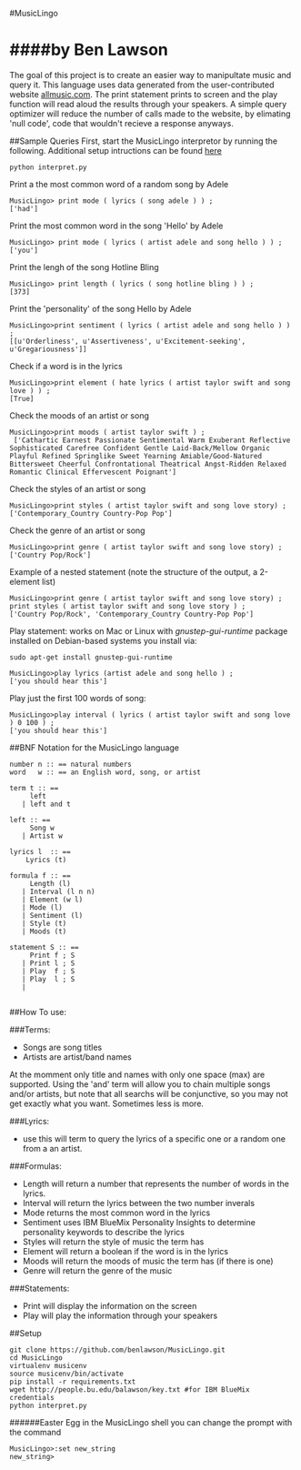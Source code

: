 #MusicLingo

####by Ben Lawson
==================

The goal of this project is to create an easier way to manipultate music and query it. This language uses data generated from the user-contributed website [allmusic.com](http://www.allmusic.com). The print statement prints to screen and the play function will read aloud the results through your speakers. A simple query optimizer will reduce the number of calls made to the website, by elimating 'null code', code that wouldn't recieve a response anyways.  

##Sample Queries
First, start the MusicLingo interpretor by running the following. Additional setup intructions can be found [here](https://github.com/benlawson/MusicLingo#setup)
```
python interpret.py 
```
Print a the most common word of a random song by Adele
```
MusicLingo> print mode ( lyrics ( song adele ) ) ;
['had']

```
Print the most common word in the song 'Hello' by Adele
```
MusicLingo> print mode ( lyrics ( artist adele and song hello ) ) ;
['you']
```

Print the lengh of the song Hotline Bling
```
MusicLingo> print length ( lyrics ( song hotline bling ) ) ;
[373]
```

Print the 'personality' of the song Hello by Adele
```
MusicLingo>print sentiment ( lyrics ( artist adele and song hello ) ) ;
[[u'Orderliness', u'Assertiveness', u'Excitement-seeking', u'Gregariousness']]
```
Check if a word is in the lyrics
```
MusicLingo>print element ( hate lyrics ( artist taylor swift and song love ) ) ;
[True]
```

Check the moods of an artist or song
```
MusicLingo>print moods ( artist taylor swift ) ;
 ['Cathartic Earnest Passionate Sentimental Warm Exuberant Reflective Sophisticated Carefree Confident Gentle Laid-Back/Mellow Organic Playful Refined Springlike Sweet Yearning Amiable/Good-Natured Bittersweet Cheerful Confrontational Theatrical Angst-Ridden Relaxed Romantic Clinical Effervescent Poignant']
```
Check the styles of an artist or song
```
MusicLingo>print styles ( artist taylor swift and song love story) ;
['Contemporary_Country Country-Pop Pop']
```

Check the genre of an artist or song
```
MusicLingo>print genre ( artist taylor swift and song love story) ;
['Country Pop/Rock']
```

Example of a nested statement (note the structure of the output, a 2-element list)
```
MusicLingo>print genre ( artist taylor swift and song love story) ; print styles ( artist taylor swift and song love story ) ; 
['Country Pop/Rock', 'Contemporary_Country Country-Pop Pop']
```


Play statement: works on Mac or Linux with *gnustep-gui-runtime* package installed
on Debian-based systems you install via:
```
sudo apt-get install gnustep-gui-runtime
```

```
MusicLingo>play lyrics (artist adele and song hello ) ;
['you should hear this']
```

Play just the first 100 words of song: 
```
MusicLingo>play interval ( lyrics ( artist taylor swift and song love ) 0 100 ) ;
['you should hear this']
```

##BNF Notation for the MusicLingo language

```
number n :: == natural numbers 
word   w :: == an English word, song, or artist

term t :: ==
     left 
   | left and t

left :: ==
     Song w
   | Artist w
     
lyrics l  :: ==
    Lyrics (t) 
   
formula f :: ==
     Length (l)
   | Interval (l n n)
   | Element (w l) 
   | Mode (l) 
   | Sentiment (l) 
   | Style (t) 
   | Moods (t) 

statement S :: ==
     Print f ; S
   | Print l ; S
   | Play  f ; S
   | Play  l ; S
   | 
    
```

##How To use:

###Terms:
+ Songs are song titles
+ Artists are artist/band names


At the momment only title and names with only one space (max) are supported.
Using the 'and' term will allow you to chain multiple songs and/or artists, but note that all searchs will be conjunctive, so you may not get exactly what you want. Sometimes less is more.

###Lyrics:
+ use this will term to query the lyrics of a specific one or a random one from a an artist. 

###Formulas:
+ Length will return a number that represents the number of words in the lyrics.
+ Interval will return the lyrics between the two number inverals
+ Mode returns the most common word in the lyrics
+ Sentiment uses IBM BlueMix Personality Insights to determine personality keywords to describe the lyrics
+ Styles will return the style of music the term has
+ Element will return a boolean if the word is in the lyrics 
+ Moods will return the moods of music the term has (if there is one)
+ Genre will return the genre of the music

###Statements:
+ Print will display the information on the screen
+ Play will play the information through your speakers


##Setup

```
git clone https://github.com/benlawson/MusicLingo.git
cd MusicLingo
virtualenv musicenv
source musicenv/bin/activate
pip install -r requirements.txt
wget http://people.bu.edu/balawson/key.txt #for IBM BlueMix credentials
python interpret.py

```


######Easter Egg
in the MusicLingo shell you can change the prompt with the command
```
MusicLingo>:set new_string
new_string>
```
